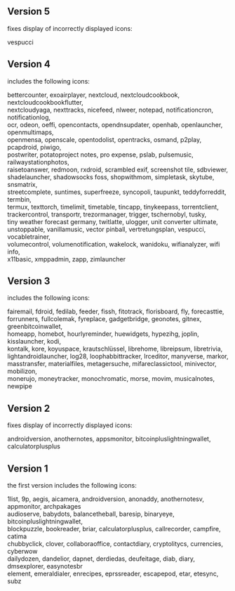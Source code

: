 ## Version 5

fixes display of incorrectly displayed icons:<br>

vespucci<br> 

## Version 4

includes the following icons:<br>

bettercounter, exoairplayer, nextcloud, nextcloudcookbook, nextcloudcookbookflutter,<br> nextcloudyaga, nexttracks, nicefeed, nlweer, notepad, notificationcron, notificationlog, <br>
ocr, odeon, oeffi, opencontacts, opendnsupdater, openhab, openlauncher, openmultimaps, <br>
openmensa, openscale, opentodolist, opentracks, osmand, p2play, pcapdroid, piwigo, <br>
postwriter, potatoproject notes, pro expense, pslab, pulsemusic, railwaystationphotos,<br> raisetoanswer, redmoon, rxdroid, scrambled exif, screenshot tile, sdbviewer, <br>
shadelauncher, shadowsocks foss, shopwithmom, simpletask, skytube, snsmatrix, <br>
streetcomplete, suntimes, superfreeze, syncopoli, taupunkt, teddyforreddit, termbin, <br>
termux, texttorch, timelimit, timetable, tincapp, tinykeepass, torrentclient, <br>
trackercontrol, transportr, trezormanager, trigger, tschernobyl, tusky, <br>
tiny weather forecast germany, twitlatte, ulogger, unit converter ultimate, <br>
unstoppable, vanillamusic, vector pinball, vertretungsplan, vespucci, vocabletrainer,<br> volumecontrol, volumenotification, wakelock, wanidoku, wifianalyzer, wifi info,<br> 
x11basic, xmppadmin, zapp, zimlauncher<br>

## Version 3

includes the following icons:<br>

fairemail, fdroid, fedilab, feeder, fissh, fitotrack, florisboard, fly, forecasttie, <br>
forrunners, fullcolemak, fyreplace, gadgetbridge, geonotes, gitnex, greenbitcoinwallet, <br>
homeapp, homebot, hourlyreminder, huewidgets, hypezihg, joplin, kisslauncher, kodi, <br>
kontalk, kore, koyuspace, krautschlüssel, librehome, libreipsum, libretrivia,<br> lightandroidlauncher, log28, loophabbittracker, lrceditor, manyverse, markor,<br> 
masstransfer, materialfiles, metagersuche, mifareclassictool, minivector, mobilizon,<br> 
monerujo, moneytracker, monochromatic, morse, movim, musicalnotes, newpipe<br>

## Version 2

fixes display of incorrectly displayed icons:<br>

androidversion, anothernotes, appsmonitor, bitcoinpluslightningwallet, calculatorplusplus<br> 

## Version 1

the first version includes the following icons:<br>

1list, 9p, aegis, aicamera, androidversion, anonaddy, anothernotesv, appmonitor, archpakages<br> audioserve, babydots, balancetheball, baresip, binaryeye, bitcoinpluslightningwallet,<br> 
blockpuzzle, bookreader, briar, calculatorplusplus, callrecorder, campfire, catima<br> 
chubbyclick, clover, collaboraoffice, contactdiary, cryptolitycs, currencies, cyberwow<br> dailydozen, dandelior, dapnet, derdiedas, deufeitage, diab, diary, dmsexplorer, easynotesbr<br>
element, emeraldialer, enrecipes, eprssreader, escapepod, etar, etesync, subz<br>